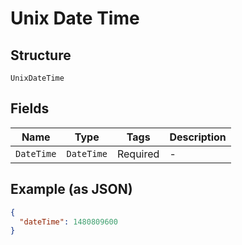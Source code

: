 
# Unix Date Time

## Structure

`UnixDateTime`

## Fields

| Name | Type | Tags | Description |
|  --- | --- | --- | --- |
| `DateTime` | `DateTime` | Required | - |

## Example (as JSON)

```json
{
  "dateTime": 1480809600
}
```


